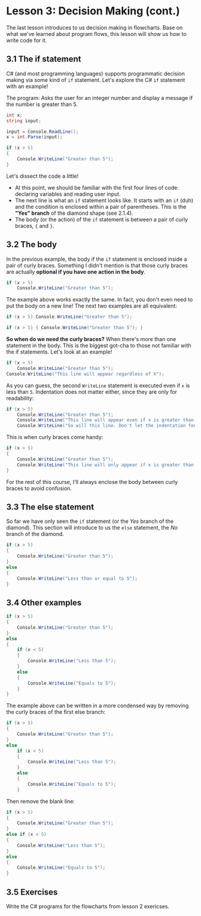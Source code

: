 # Lesson 3: Decision Making (cont.)

The last lesson introduces to us decision making in flowcharts.
Base on what we've learned about program flows, this lesson will show us how to write code for it.

## 3.1 The if statement
C# (and most programming languages) supports programmatic decision making via some kind of `if` statement. Let's explore the C# `if` statement with an example!

The program: Asks the user for an integer number and display a message if the number is greater than 5.

```c#
int x;
string input;

input = Console.ReadLine();
x = int.Parse(input);

if (x > 5)
{
    Console.WriteLine("Greater than 5");
}

```

Let's dissect the code a little! 

* At this point, we should be familiar with the first four lines of code: declaring variables and reading user input.
* The next line is what an `if` statement looks like. It starts with an `if` (duh) and the condition is enclosed within a pair of parentheses. This is the **"Yes" branch** of the diamond shape (see 2.1.4).
* The body (or the action) of the `if` statement is between a pair of curly braces, `{` and `}`.

## 3.2 The body
In the previous example, the body if the `if` statement is enclosed inside a pair of curly braces. Something I didn't mention is that those curly braces are actually **optional if you have one action in the body**.

```c#
if (x > 5)
    Console.WriteLine("Greater than 5");
```

The example above works exactly the same. In fact, you don't even need to put the body on a new line! The next two examples are all equivalent:

```c#
if (x > 5) Console.WriteLine("Greater than 5");
```

```c#
if (x > 5) { Console.WriteLine("Greater than 5"); }
```

**So when do we need the curly braces?** When there's more than one statement in the body. This is the biggest got-cha to those not familiar with the if statements. Let's look at an example!

```c#
if (x > 5)
	Console.WriteLine("Greater than 5");
Console.WriteLine("This line will appear regardless of X");
```

As you can guess, the second `WriteLine` statement is executed even if `x` is less than `5`. Indentation does not matter either, since they are only for readability:

```c#
if (x > 5)
	Console.WriteLine("Greater than 5");
	Console.WriteLine("This line will appear even if x is greater than 5");
	Console.WriteLine("So will this line. Don't let the indentation fool you!");
``` 

This is when curly braces come handy:
```c#
if (x > 5)
{
	Console.WriteLine("Greater than 5");
	Console.WriteLine("This line will only appear if x is greater than 5");
}
```

For the rest of this course, I'll always enclose the body between curly braces to avoid confusion.

## 3.3 The else statement
So far we have only seen the `if` statement (or the *Yes* branch of the diamond). This section will introduce to us the `else` statement, the *No* branch of the diamond.

```c#
if (x > 5)
{
	Console.WriteLine("Greater than 5");
}
else
{
	Console.WriteLine("Less than or equal to 5");
}
```

## 3.4 Other examples

```c#
if (x > 5)
{
	Console.WriteLine("Greater than 5");
}
else
{
	if (x < 5)
	{
		Console.WriteLine("Less than 5");
	}
	else
	{
		Console.WriteLine("Equals to 5");
	}
}
```

The example above can be written in a more condensed way by removing the curly braces of the first else branch:

```c#
if (x > 5)
{
	Console.WriteLine("Greater than 5");
}
else
	if (x < 5)
	{
		Console.WriteLine("Less than 5");
	}
	else
	{
		Console.WriteLine("Equals to 5");
	}
```

Then remove the blank line:

```c#
if (x > 5)
{
	Console.WriteLine("Greater than 5");
}
else if (x < 5)
{
	Console.WriteLine("Less than 5");
}
else
{
	Console.WriteLine("Equals to 5");
}
```

## 3.5 Exercises

Write the C# programs for the flowcharts from lesson 2 exericses.
